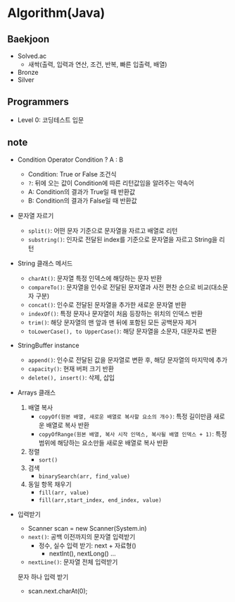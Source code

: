 # Algorithm(Java)
## Baekjoon
- Solved.ac 
    - 새싹(출력, 입력과 연산, 조건, 반복, 빠른 입출력, 배열)
- Bronze
- Silver

## Programmers
- Level 0: 코딩테스트 입문

## note
- Condition Operator
    Condition ? A : B
    - Condition: True or False 조건식
    - `?`: 뒤에 오는 값이 Condition에 따른 리턴값임을 알려주는 약속어
    - A: Condition의 결과가 True일 때 반환값
    - B: Condition의 결과가 False일 때 반환값

- 문자열 자르기
    - `split()`: 어떤 문자 기준으로 문자열을 자르고 배열로 리턴
    - `substring()`: 인자로 전달된 index를 기준으로 문자열을 자르고 String을 리턴
    
- String 클래스 메서드
    - `charAt()`: 문자열 특정 인덱스에 해당하는 문자 반환
    - `compareTo()`: 문자열을 인수로 전달된 문자열과 사전 편찬 순으로 비교(대소문자 구분)
    - `concat()`: 인수로 전달된 문자열을 추가한 새로운 문자열 반환
    - `indexOf()`: 특정 문자나 문자열이 처음 등장하는 위치의 인덱스 반환
    - `trim()`: 해당 문자열의 맨 앞과 맨 뒤에 포함된 모든 공백문자 제거
    - `toLowerCase(), to UpperCase()`: 해당 문자열을 소문자, 대문자로 변환

- StringBuffer instance
    - `append()`: 인수로 전달된 값을 문자열로 변환 후, 해당 문자열의 마지막에 추가
    - `capacity()`: 현재 버퍼 크기 반환
    - `delete(), insert()`: 삭제, 삽입

- Arrays 클래스
    1. 배열 복사
        - `copyOf(원본 배열, 새로운 배열로 복사할 요소의 개수)`: 특정 길이만큼 새로운 배열로 복사 반환
        - `copyOfRange(원본 배열, 복사 시작 인덱스, 복사될 배열 인덱스 + 1)`: 특정 범위에 해당하는 요소만들 새로운 배열로 복사 반환
    2. 정렬
        - `sort()`
    3. 검색
        - `binarySearch(arr, find_value)`
    4. 동일 항목 채우기
        - `fill(arr, value)`
        - `fill(arr,start_index, end_index, value)`

- 입력받기
    - Scanner scan = new Scanner(System.in)
    - `next()`: 공백 이전까지의 문자열 입력받기
        - 정수, 실수 입력 받기: next + 자료형()
            - nextInt(), nextLong() ...
    - `nextLine()`: 문자열 전체 입력받기
    
    문자 하나 입력 받기
    - scan.next.charAt(0);